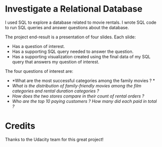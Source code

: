 

# Investigate a Relational Database
I used SQL to explore a database related to movie rentals. I wrote SQL code to run SQL queries and answer questions about the database.

The project end-result is a presentation of four slides. Each slide:
* Has a question of interest.
* Has a supporting SQL query needed to answer the question.
* Has a supporting visualization created using the final data of my SQL query that answers my question of interest.

The four questions of interest are:
* *What are the most successful categories among the family movies ? *
* *What is the distribution of family-friendly movies among the film categories and rental duration categories ?*
* *How does the two stores compare in their count of rental orders ?*
* *Who are the top 10 paying customers ? How many did each paid in total ?*


# Credits
Thanks to the Udacity team for this great project!
